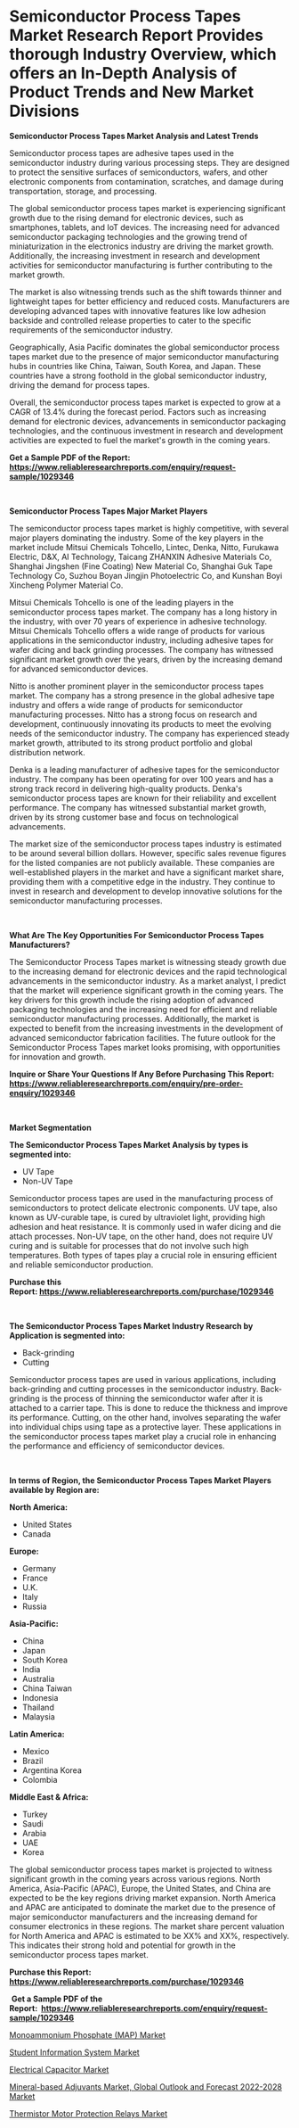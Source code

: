 <p><h1>Semiconductor Process Tapes Market Research Report Provides thorough Industry Overview, which offers an In-Depth Analysis of Product Trends and New Market Divisions</h1></p><p><strong>Semiconductor Process Tapes Market Analysis and Latest Trends</strong></p>
<p><p>Semiconductor process tapes are adhesive tapes used in the semiconductor industry during various processing steps. They are designed to protect the sensitive surfaces of semiconductors, wafers, and other electronic components from contamination, scratches, and damage during transportation, storage, and processing.</p><p>The global semiconductor process tapes market is experiencing significant growth due to the rising demand for electronic devices, such as smartphones, tablets, and IoT devices. The increasing need for advanced semiconductor packaging technologies and the growing trend of miniaturization in the electronics industry are driving the market growth. Additionally, the increasing investment in research and development activities for semiconductor manufacturing is further contributing to the market growth.</p><p>The market is also witnessing trends such as the shift towards thinner and lightweight tapes for better efficiency and reduced costs. Manufacturers are developing advanced tapes with innovative features like low adhesion backside and controlled release properties to cater to the specific requirements of the semiconductor industry.</p><p>Geographically, Asia Pacific dominates the global semiconductor process tapes market due to the presence of major semiconductor manufacturing hubs in countries like China, Taiwan, South Korea, and Japan. These countries have a strong foothold in the global semiconductor industry, driving the demand for process tapes.</p><p>Overall, the semiconductor process tapes market is expected to grow at a CAGR of 13.4% during the forecast period. Factors such as increasing demand for electronic devices, advancements in semiconductor packaging technologies, and the continuous investment in research and development activities are expected to fuel the market's growth in the coming years.</p></p>
<p><strong>Get a Sample PDF of the Report:&nbsp; <a href="https://www.reliableresearchreports.com/enquiry/request-sample/1029346">https://www.reliableresearchreports.com/enquiry/request-sample/1029346</a></strong></p>
<p>&nbsp;</p>
<p><strong>Semiconductor Process Tapes Major Market Players</strong></p>
<p><p>The semiconductor process tapes market is highly competitive, with several major players dominating the industry. Some of the key players in the market include Mitsui Chemicals Tohcello, Lintec, Denka, Nitto, Furukawa Electric, D&X, AI Technology, Taicang ZHANXIN Adhesive Materials Co, Shanghai Jingshen (Fine Coating) New Material Co, Shanghai Guk Tape Technology Co, Suzhou Boyan Jingjin Photoelectric Co, and Kunshan Boyi Xincheng Polymer Material Co. </p><p>Mitsui Chemicals Tohcello is one of the leading players in the semiconductor process tapes market. The company has a long history in the industry, with over 70 years of experience in adhesive technology. Mitsui Chemicals Tohcello offers a wide range of products for various applications in the semiconductor industry, including adhesive tapes for wafer dicing and back grinding processes. The company has witnessed significant market growth over the years, driven by the increasing demand for advanced semiconductor devices.</p><p>Nitto is another prominent player in the semiconductor process tapes market. The company has a strong presence in the global adhesive tape industry and offers a wide range of products for semiconductor manufacturing processes. Nitto has a strong focus on research and development, continuously innovating its products to meet the evolving needs of the semiconductor industry. The company has experienced steady market growth, attributed to its strong product portfolio and global distribution network.</p><p>Denka is a leading manufacturer of adhesive tapes for the semiconductor industry. The company has been operating for over 100 years and has a strong track record in delivering high-quality products. Denka's semiconductor process tapes are known for their reliability and excellent performance. The company has witnessed substantial market growth, driven by its strong customer base and focus on technological advancements.</p><p>The market size of the semiconductor process tapes industry is estimated to be around several billion dollars. However, specific sales revenue figures for the listed companies are not publicly available. These companies are well-established players in the market and have a significant market share, providing them with a competitive edge in the industry. They continue to invest in research and development to develop innovative solutions for the semiconductor manufacturing processes.</p></p>
<p>&nbsp;</p>
<p><strong>What Are The Key Opportunities For Semiconductor Process Tapes Manufacturers?</strong></p>
<p><p>The Semiconductor Process Tapes market is witnessing steady growth due to the increasing demand for electronic devices and the rapid technological advancements in the semiconductor industry. As a market analyst, I predict that the market will experience significant growth in the coming years. The key drivers for this growth include the rising adoption of advanced packaging technologies and the increasing need for efficient and reliable semiconductor manufacturing processes. Additionally, the market is expected to benefit from the increasing investments in the development of advanced semiconductor fabrication facilities. The future outlook for the Semiconductor Process Tapes market looks promising, with opportunities for innovation and growth.</p></p>
<p><strong>Inquire or Share Your Questions If Any Before Purchasing This Report: <a href="https://www.reliableresearchreports.com/enquiry/pre-order-enquiry/1029346">https://www.reliableresearchreports.com/enquiry/pre-order-enquiry/1029346</a></strong></p>
<p>&nbsp;</p>
<p><strong>Market Segmentation</strong></p>
<p><strong>The Semiconductor Process Tapes Market Analysis by types is segmented into:</strong></p>
<p><ul><li>UV Tape</li><li>Non-UV Tape</li></ul></p>
<p><p>Semiconductor process tapes are used in the manufacturing process of semiconductors to protect delicate electronic components. UV tape, also known as UV-curable tape, is cured by ultraviolet light, providing high adhesion and heat resistance. It is commonly used in wafer dicing and die attach processes. Non-UV tape, on the other hand, does not require UV curing and is suitable for processes that do not involve such high temperatures. Both types of tapes play a crucial role in ensuring efficient and reliable semiconductor production.</p></p>
<p><strong>Purchase this Report:&nbsp;<a href="https://www.reliableresearchreports.com/purchase/1029346">https://www.reliableresearchreports.com/purchase/1029346</a></strong></p>
<p>&nbsp;</p>
<p><strong>The Semiconductor Process Tapes Market Industry Research by Application is segmented into:</strong></p>
<p><ul><li>Back-grinding</li><li>Cutting</li></ul></p>
<p><p>Semiconductor process tapes are used in various applications, including back-grinding and cutting processes in the semiconductor industry. Back-grinding is the process of thinning the semiconductor wafer after it is attached to a carrier tape. This is done to reduce the thickness and improve its performance. Cutting, on the other hand, involves separating the wafer into individual chips using tape as a protective layer. These applications in the  semiconductor process tapes market play a crucial role in enhancing the performance and efficiency of semiconductor devices.</p></p>
<p>&nbsp;</p>
<p><strong>In terms of Region, the Semiconductor Process Tapes Market Players available by Region are:</strong></p>
<p>
    <p> <strong> North America: </strong>
        <ul>
            <li>United States</li>
            <li>Canada</li>
        </ul>
        </p> 
    <p> <strong> Europe: </strong>
        <ul>
            <li>Germany</li>
            <li>France</li>
            <li>U.K.</li>
            <li>Italy</li>
            <li>Russia</li>
        </ul>
        </p> 
    <p> <strong> Asia-Pacific: </strong>
        <ul>
            <li>China</li>
            <li>Japan</li>
            <li>South Korea</li>
            <li>India</li>
            <li>Australia</li>
            <li>China Taiwan</li>
            <li>Indonesia</li>
            <li>Thailand</li>
            <li>Malaysia</li>
        </ul>
        </p> 
    <p> <strong> Latin America: </strong>
        <ul>
            <li>Mexico</li>
            <li>Brazil</li>
            <li>Argentina Korea</li>
            <li>Colombia</li>
        </ul>
        </p> 
    <p> <strong> Middle East & Africa: </strong>
        <ul>
            <li>Turkey</li>
            <li>Saudi</li>
            <li>Arabia</li>
            <li>UAE</li>
            <li>Korea</li>
        </ul>
    </p>
    </p>
<p><p>The global semiconductor process tapes market is projected to witness significant growth in the coming years across various regions. North America, Asia-Pacific (APAC), Europe, the United States, and China are expected to be the key regions driving market expansion. North America and APAC are anticipated to dominate the market due to the presence of major semiconductor manufacturers and the increasing demand for consumer electronics in these regions. The market share percent valuation for North America and APAC is estimated to be XX% and XX%, respectively. This indicates their strong hold and potential for growth in the semiconductor process tapes market.</p></p>
<p><strong>Purchase this Report: <a href="https://www.reliableresearchreports.com/purchase/1029346">https://www.reliableresearchreports.com/purchase/1029346</a></strong></p>
<p>&nbsp;<strong>Get a Sample PDF of the Report:&nbsp;&nbsp;<a href="https://www.reliableresearchreports.com/enquiry/request-sample/1029346">https://www.reliableresearchreports.com/enquiry/request-sample/1029346</a></strong></p>
<p><strong></strong></p>
<p><p><a href="https://issuu.com/reportprime-2/docs/monoammonium-phosphate-map-market-size-2030.pptx?fr=xKAE9_zU1NQ">Monoammonium Phosphate (MAP) Market</a></p><p><a href="https://issuu.com/reportprime-2/docs/student-information-system-market-size-2030.pptx?fr=xKAE9_zU1NQ">Student Information System Market</a></p><p><a href="https://www.reportprime.com/electrical-capacitor-r2747">Electrical Capacitor Market</a></p><p><a href="https://medium.com/@orinsmitham1985/mineral-based-adjuvants-market-global-outlook-and-forecast-2022-2028-market-size-growth-forecast-26a8a2ac2f6b">Mineral-based Adjuvants Market, Global Outlook and Forecast 2022-2028 Market</a></p><p><a href="https://www.reportprime.com/thermistor-motor-protection-relays-r2746">Thermistor Motor Protection Relays Market</a></p></p>
